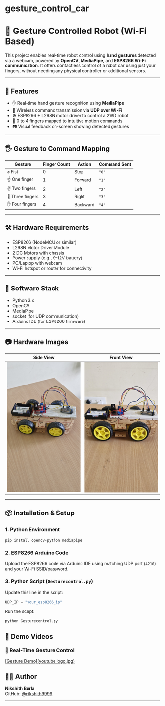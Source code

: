 # gesture_control_car


# 🤖 Gesture Controlled Robot (Wi-Fi Based)

This project enables real-time robot control using **hand gestures** detected via a webcam, powered by **OpenCV**, **MediaPipe**, and **ESP8266 Wi-Fi communication**. It offers contactless control of a robot car using just your fingers, without needing any physical controller or additional sensors.

---

## 🚀 Features

- ✋ Real-time hand gesture recognition using **MediaPipe**
- 📡 Wireless command transmission via **UDP over Wi-Fi**
- ⚙️ ESP8266 + L298N motor driver to control a 2WD robot
- 👊 0 to 4 fingers mapped to intuitive motion commands
- 📷 Visual feedback on-screen showing detected gestures

---

## 🖐 Gesture to Command Mapping

| Gesture            | Finger Count | Action    | Command Sent |
|--------------------|--------------|-----------|---------------|
| ✊ Fist           | 0            | Stop      | `"0"`         |
| ☝️ One finger     | 1            | Forward   | `"1"`         |
| ✌️ Two fingers    | 2            | Left      | `"2"`         |
| 🤟 Three fingers  | 3            | Right     | `"3"`         |
| ✋ Four fingers   | 4            | Backward  | `"4"`         |

---

## 🛠 Hardware Requirements

- ESP8266 (NodeMCU or similar)
- L298N Motor Driver Module
- 2 DC Motors with chassis
- Power supply (e.g., 9–12V battery)
- PC/Laptop with webcam
- Wi-Fi hotspot or router for connectivity

---

## 🧠 Software Stack

- Python 3.x
- OpenCV
- MediaPipe
- socket (for UDP communication)
- Arduino IDE (for ESP8266 firmware)

---

## 📷 Hardware Images

| Side View | Front View |
|-----------|------------|
| ![](IMG-20250720-WA0004.jpg) | ![](IMG-20250720-WA0003.jpg) |

---

## 📦 Installation & Setup

### 1. Python Environment

```bash
pip install opencv-python mediapipe
```

### 2. ESP8266 Arduino Code

Upload the ESP8266 code via Arduino IDE using matching UDP port (`4210`) and your Wi-Fi SSID/password.

### 3. Python Script (`Gesturecontrol.py`)

Update this line in the script:

```python
UDP_IP = "your_esp8266_ip"
```

Run the script:

```bash
python Gesturecontrol.py
```
## 🎥 Demo Videos

### 🔹 Real-Time Gesture Control
[[Gesture Demo](youtube logo.jpg)](https://youtube.com/shorts/ep1PITCTr3Q?feature=share)
## 👨‍💻 Author

**Nikshith Burla**  
GitHub: [@nikshith9999](https://github.com/nikshith9999)

---
